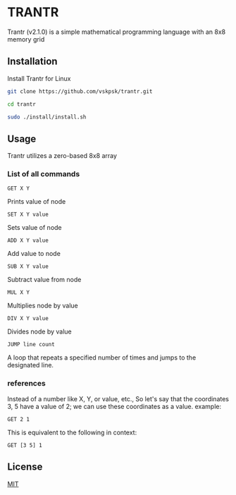 # TRANTR


Trantr (v2.1.0) is a simple mathematical programming language with an 8x8 memory grid
## Installation

Install Trantr for Linux
```bash
git clone https://github.com/vskpsk/trantr.git
```

```bash
cd trantr
```

```bash
sudo ./install/install.sh
```

## Usage

Trantr utilizes a zero-based 8x8 array

### List of all commands

```trantr
GET X Y
```
Prints value of node

```trantr
SET X Y value
```
Sets value of node
```trantr
ADD X Y value
```
Add value to node
```trantr
SUB X Y value
```
Subtract value from node
```trantr
MUL X Y
```
Multiplies node by value
```trantr
DIV X Y value
```
Divides node by value
```trantr
JUMP line count
```
A loop that repeats a specified number of times and jumps to the designated line.


### references
Instead of a number like X, Y, or value, etc., So let's say that the coordinates 3, 5 have a value of 2; we can use these coordinates as a value. example:


```trantr
GET 2 1
```
This is equivalent to the following in context:
```trantr
GET [3 5] 1
```

## License

[MIT](https://choosealicense.com/licenses/mit/)
